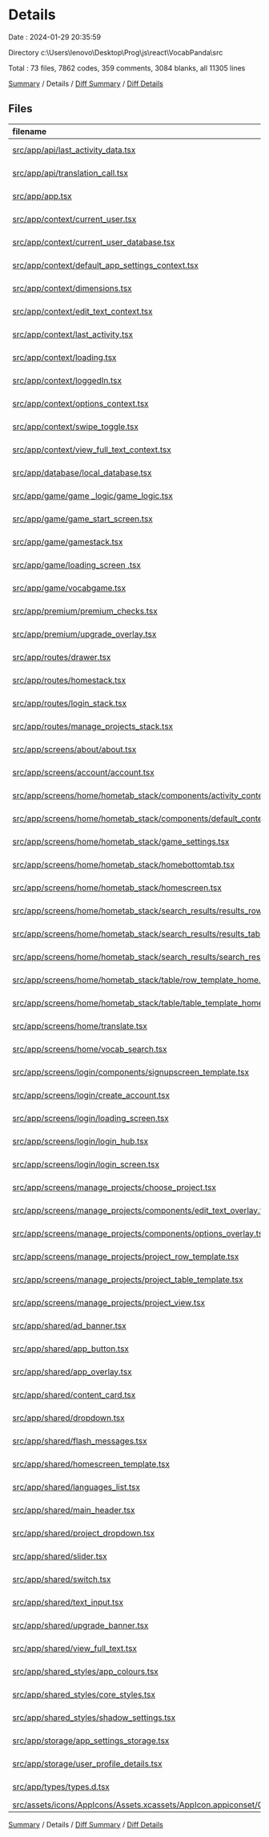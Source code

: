 # Details

Date : 2024-01-29 20:35:59

Directory c:\\Users\\lenovo\\Desktop\\Prog\\js\\react\\VocabPanda\\src

Total : 73 files,  7862 codes, 359 comments, 3084 blanks, all 11305 lines

[Summary](results.md) / Details / [Diff Summary](diff.md) / [Diff Details](diff-details.md)

## Files
| filename | language | code | comment | blank | total |
| :--- | :--- | ---: | ---: | ---: | ---: |
| [src/app/api/last_activity_data.tsx](/src/app/api/last_activity_data.tsx) | TypeScript JSX | 0 | 0 | 1 | 1 |
| [src/app/api/translation_call.tsx](/src/app/api/translation_call.tsx) | TypeScript JSX | 65 | 3 | 23 | 91 |
| [src/app/app.tsx](/src/app/app.tsx) | TypeScript JSX | 199 | 38 | 143 | 380 |
| [src/app/context/current_user.tsx](/src/app/context/current_user.tsx) | TypeScript JSX | 3 | 1 | 3 | 7 |
| [src/app/context/current_user_database.tsx](/src/app/context/current_user_database.tsx) | TypeScript JSX | 3 | 1 | 3 | 7 |
| [src/app/context/default_app_settings_context.tsx](/src/app/context/default_app_settings_context.tsx) | TypeScript JSX | 12 | 1 | 8 | 21 |
| [src/app/context/dimensions.tsx](/src/app/context/dimensions.tsx) | TypeScript JSX | 8 | 2 | 9 | 19 |
| [src/app/context/edit_text_context.tsx](/src/app/context/edit_text_context.tsx) | TypeScript JSX | 9 | 1 | 6 | 16 |
| [src/app/context/last_activity.tsx](/src/app/context/last_activity.tsx) | TypeScript JSX | 3 | 1 | 3 | 7 |
| [src/app/context/loading.tsx](/src/app/context/loading.tsx) | TypeScript JSX | 4 | 1 | 3 | 8 |
| [src/app/context/loggedIn.tsx](/src/app/context/loggedIn.tsx) | TypeScript JSX | 4 | 1 | 3 | 8 |
| [src/app/context/options_context.tsx](/src/app/context/options_context.tsx) | TypeScript JSX | 8 | 1 | 4 | 13 |
| [src/app/context/swipe_toggle.tsx](/src/app/context/swipe_toggle.tsx) | TypeScript JSX | 4 | 1 | 3 | 8 |
| [src/app/context/view_full_text_context.tsx](/src/app/context/view_full_text_context.tsx) | TypeScript JSX | 15 | 1 | 7 | 23 |
| [src/app/database/local_database.tsx](/src/app/database/local_database.tsx) | TypeScript JSX | 264 | 1 | 111 | 376 |
| [src/app/game/game _logic/game_logic.tsx](/src/app/game/game%20_logic/game_logic.tsx) | TypeScript JSX | 172 | 29 | 123 | 324 |
| [src/app/game/game_start_screen.tsx](/src/app/game/game_start_screen.tsx) | TypeScript JSX | 385 | 21 | 203 | 609 |
| [src/app/game/gamestack.tsx](/src/app/game/gamestack.tsx) | TypeScript JSX | 104 | 2 | 24 | 130 |
| [src/app/game/loading_screen .tsx](/src/app/game/loading_screen%20.tsx) | TypeScript JSX | 34 | 1 | 11 | 46 |
| [src/app/game/vocabgame.tsx](/src/app/game/vocabgame.tsx) | TypeScript JSX | 497 | 33 | 144 | 674 |
| [src/app/premium/premium_checks.tsx](/src/app/premium/premium_checks.tsx) | TypeScript JSX | 28 | 1 | 12 | 41 |
| [src/app/premium/upgrade_overlay.tsx](/src/app/premium/upgrade_overlay.tsx) | TypeScript JSX | 135 | 4 | 35 | 174 |
| [src/app/routes/drawer.tsx](/src/app/routes/drawer.tsx) | TypeScript JSX | 143 | 3 | 56 | 202 |
| [src/app/routes/homestack.tsx](/src/app/routes/homestack.tsx) | TypeScript JSX | 39 | 1 | 13 | 53 |
| [src/app/routes/login_stack.tsx](/src/app/routes/login_stack.tsx) | TypeScript JSX | 19 | 1 | 9 | 29 |
| [src/app/routes/manage_projects_stack.tsx](/src/app/routes/manage_projects_stack.tsx) | TypeScript JSX | 28 | 1 | 10 | 39 |
| [src/app/screens/about/about.tsx](/src/app/screens/about/about.tsx) | TypeScript JSX | 44 | 1 | 25 | 70 |
| [src/app/screens/account/account.tsx](/src/app/screens/account/account.tsx) | TypeScript JSX | 377 | 19 | 113 | 509 |
| [src/app/screens/home/hometab_stack/components/activity_content.tsx](/src/app/screens/home/hometab_stack/components/activity_content.tsx) | TypeScript JSX | 48 | 1 | 14 | 63 |
| [src/app/screens/home/hometab_stack/components/default_content.tsx](/src/app/screens/home/hometab_stack/components/default_content.tsx) | TypeScript JSX | 35 | 1 | 17 | 53 |
| [src/app/screens/home/hometab_stack/game_settings.tsx](/src/app/screens/home/hometab_stack/game_settings.tsx) | TypeScript JSX | 75 | 2 | 28 | 105 |
| [src/app/screens/home/hometab_stack/homebottomtab.tsx](/src/app/screens/home/hometab_stack/homebottomtab.tsx) | TypeScript JSX | 74 | 1 | 26 | 101 |
| [src/app/screens/home/hometab_stack/homescreen.tsx](/src/app/screens/home/hometab_stack/homescreen.tsx) | TypeScript JSX | 67 | 5 | 30 | 102 |
| [src/app/screens/home/hometab_stack/search_results/results_row.tsx](/src/app/screens/home/hometab_stack/search_results/results_row.tsx) | TypeScript JSX | 188 | 6 | 54 | 248 |
| [src/app/screens/home/hometab_stack/search_results/results_table.tsx](/src/app/screens/home/hometab_stack/search_results/results_table.tsx) | TypeScript JSX | 224 | 10 | 65 | 299 |
| [src/app/screens/home/hometab_stack/search_results/search_results.tsx](/src/app/screens/home/hometab_stack/search_results/search_results.tsx) | TypeScript JSX | 115 | 1 | 24 | 140 |
| [src/app/screens/home/hometab_stack/table/row_template_home.tsx](/src/app/screens/home/hometab_stack/table/row_template_home.tsx) | TypeScript JSX | 107 | 2 | 35 | 144 |
| [src/app/screens/home/hometab_stack/table/table_template_home.tsx](/src/app/screens/home/hometab_stack/table/table_template_home.tsx) | TypeScript JSX | 121 | 5 | 52 | 178 |
| [src/app/screens/home/translate.tsx](/src/app/screens/home/translate.tsx) | TypeScript JSX | 411 | 21 | 184 | 616 |
| [src/app/screens/home/vocab_search.tsx](/src/app/screens/home/vocab_search.tsx) | TypeScript JSX | 160 | 4 | 72 | 236 |
| [src/app/screens/login/components/signupscreen_template.tsx](/src/app/screens/login/components/signupscreen_template.tsx) | TypeScript JSX | 63 | 1 | 25 | 89 |
| [src/app/screens/login/create_account.tsx](/src/app/screens/login/create_account.tsx) | TypeScript JSX | 223 | 9 | 67 | 299 |
| [src/app/screens/login/loading_screen.tsx](/src/app/screens/login/loading_screen.tsx) | TypeScript JSX | 30 | 1 | 12 | 43 |
| [src/app/screens/login/login_hub.tsx](/src/app/screens/login/login_hub.tsx) | TypeScript JSX | 64 | 1 | 24 | 89 |
| [src/app/screens/login/login_screen.tsx](/src/app/screens/login/login_screen.tsx) | TypeScript JSX | 155 | 1 | 48 | 204 |
| [src/app/screens/manage_projects/choose_project.tsx](/src/app/screens/manage_projects/choose_project.tsx) | TypeScript JSX | 284 | 6 | 102 | 392 |
| [src/app/screens/manage_projects/components/edit_text_overlay.tsx](/src/app/screens/manage_projects/components/edit_text_overlay.tsx) | TypeScript JSX | 134 | 1 | 29 | 164 |
| [src/app/screens/manage_projects/components/options_overlay.tsx](/src/app/screens/manage_projects/components/options_overlay.tsx) | TypeScript JSX | 97 | 12 | 36 | 145 |
| [src/app/screens/manage_projects/project_row_template.tsx](/src/app/screens/manage_projects/project_row_template.tsx) | TypeScript JSX | 164 | 4 | 51 | 219 |
| [src/app/screens/manage_projects/project_table_template.tsx](/src/app/screens/manage_projects/project_table_template.tsx) | TypeScript JSX | 253 | 13 | 86 | 352 |
| [src/app/screens/manage_projects/project_view.tsx](/src/app/screens/manage_projects/project_view.tsx) | TypeScript JSX | 242 | 12 | 86 | 340 |
| [src/app/shared/ad_banner.tsx](/src/app/shared/ad_banner.tsx) | TypeScript JSX | 30 | 1 | 13 | 44 |
| [src/app/shared/app_button.tsx](/src/app/shared/app_button.tsx) | TypeScript JSX | 73 | 1 | 29 | 103 |
| [src/app/shared/app_overlay.tsx](/src/app/shared/app_overlay.tsx) | TypeScript JSX | 26 | 2 | 13 | 41 |
| [src/app/shared/content_card.tsx](/src/app/shared/content_card.tsx) | TypeScript JSX | 31 | 1 | 13 | 45 |
| [src/app/shared/dropdown.tsx](/src/app/shared/dropdown.tsx) | TypeScript JSX | 122 | 4 | 47 | 173 |
| [src/app/shared/flash_messages.tsx](/src/app/shared/flash_messages.tsx) | TypeScript JSX | 0 | 0 | 1 | 1 |
| [src/app/shared/homescreen_template.tsx](/src/app/shared/homescreen_template.tsx) | TypeScript JSX | 63 | 1 | 18 | 82 |
| [src/app/shared/languages_list.tsx](/src/app/shared/languages_list.tsx) | TypeScript JSX | 40 | 1 | 7 | 48 |
| [src/app/shared/main_header.tsx](/src/app/shared/main_header.tsx) | TypeScript JSX | 60 | 1 | 24 | 85 |
| [src/app/shared/project_dropdown.tsx](/src/app/shared/project_dropdown.tsx) | TypeScript JSX | 133 | 9 | 61 | 203 |
| [src/app/shared/slider.tsx](/src/app/shared/slider.tsx) | TypeScript JSX | 61 | 1 | 32 | 94 |
| [src/app/shared/switch.tsx](/src/app/shared/switch.tsx) | TypeScript JSX | 52 | 1 | 32 | 85 |
| [src/app/shared/text_input.tsx](/src/app/shared/text_input.tsx) | TypeScript JSX | 152 | 1 | 47 | 200 |
| [src/app/shared/upgrade_banner.tsx](/src/app/shared/upgrade_banner.tsx) | TypeScript JSX | 39 | 3 | 11 | 53 |
| [src/app/shared/view_full_text.tsx](/src/app/shared/view_full_text.tsx) | TypeScript JSX | 134 | 1 | 31 | 166 |
| [src/app/shared_styles/app_colours.tsx](/src/app/shared_styles/app_colours.tsx) | TypeScript JSX | 11 | 1 | 4 | 16 |
| [src/app/shared_styles/core_styles.tsx](/src/app/shared_styles/core_styles.tsx) | TypeScript JSX | 207 | 1 | 45 | 253 |
| [src/app/shared_styles/shadow_settings.tsx](/src/app/shared_styles/shadow_settings.tsx) | TypeScript JSX | 19 | 1 | 5 | 25 |
| [src/app/storage/app_settings_storage.tsx](/src/app/storage/app_settings_storage.tsx) | TypeScript JSX | 335 | 17 | 212 | 564 |
| [src/app/storage/user_profile_details.tsx](/src/app/storage/user_profile_details.tsx) | TypeScript JSX | 171 | 19 | 117 | 307 |
| [src/app/types/types.d.tsx](/src/app/types/types.d.tsx) | TypeScript JSX | 162 | 1 | 47 | 210 |
| [src/assets/icons/AppIcons/Assets.xcassets/AppIcon.appiconset/Contents.json](/src/assets/icons/AppIcons/Assets.xcassets/AppIcon.appiconset/Contents.json) | JSON | 1 | 0 | 0 | 1 |

[Summary](results.md) / Details / [Diff Summary](diff.md) / [Diff Details](diff-details.md)